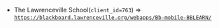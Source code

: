  - The Lawrenceville School(`client_id=763`) => [`https://blackboard.lawrenceville.org/webapps/Bb-mobile-BBLEARN/`](https://blackboard.lawrenceville.org/webapps/Bb-mobile-BBLEARN/)
